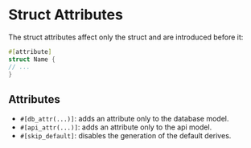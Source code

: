 # Struct Attributes

The struct attributes affect only the struct and are introduced before it:

```rust
#[attribute]
struct Name {
// ...
}
```

## Attributes

- `#[db_attr(...)]`: adds an attribute only to the database model.
- `#[api_attr(...)]`: adds an attribute only to the api model.
- `#[skip_default]`: disables the generation of the default derives.